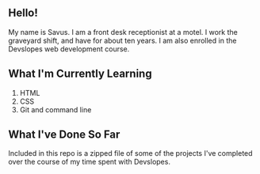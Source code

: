 ## Hello!

My name is Savus. I am a front desk receptionist at a motel. I work the graveyard shift, and have for about ten years. I am also enrolled in the Devslopes web development course.

## What I'm Currently Learning

1. HTML
2. CSS
3. Git and command line

## What I've Done So Far

Included in this repo is a zipped file of some of the projects I've
completed over the course of my time spent with Devslopes.